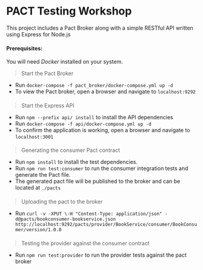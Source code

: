 # PACT Testing Workshop

This project includes a Pact Broker along with a simple RESTful API written using Express for Node.js

#### Prerequisites:
You will need *Docker* installed on your system.


> Start the Pact Broker
- Run `docker-compose -f pact_broker/docker-compose.yml up -d`
- To view the Pact broker, open a browser and navigate to `localhost:9292`
####

> Start the Express API
- Run `npm --prefix api/ install` to install the API dependencies
- Run `docker-compose -f api/docker-compose.yml up -d`
- To confirm the application is working, open a browser and navigate to `localhost:3001`
####

> Generating the consumer Pact contract
- Run `npm install` to install the test dependencies.
- Run `npm run test:consumer` to run the consumer integration tests and generate the Pact file.
- The generated pact file will be published to the broker and can be located at `./pacts`
####

> Uploading the pact to the broker
- Run `curl -v -XPUT \-H "Content-Type: application/json" -d@pacts/bookconsumer-bookservice.json http://localhost:9292/pacts/provider/BookService/consumer/BookConsumer/version/1.0.0`
####

> Testing the provider against the consumer contract
- Run `npm run test:provider` to run the provider tests against the pact broker

####
